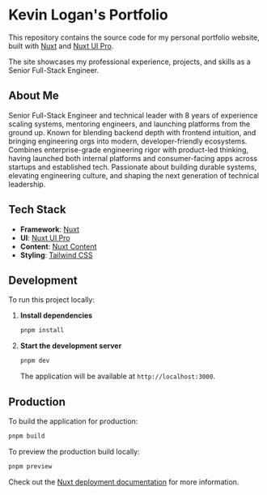 # Kevin Logan's Portfolio

This repository contains the source code for my personal portfolio website, built with [Nuxt](https://nuxt.com/) and [Nuxt UI Pro](https://ui.nuxt.com/pro).

The site showcases my professional experience, projects, and skills as a Senior Full-Stack Engineer.

## About Me

Senior Full-Stack Engineer and technical leader with 8 years of experience scaling systems, mentoring engineers, and launching platforms from the ground up. Known for blending backend depth with frontend intuition, and bringing engineering orgs into modern, developer-friendly ecosystems. Combines enterprise-grade engineering rigor with product-led thinking, having launched both internal platforms and consumer-facing apps across startups and established tech. Passionate about building durable systems, elevating engineering culture, and shaping the next generation of technical leadership.

## Tech Stack

- **Framework**: [Nuxt](https://nuxt.com/)
- **UI**: [Nuxt UI Pro](https://ui.nuxt.com/pro)
- **Content**: [Nuxt Content](https://content.nuxt.com/)
- **Styling**: [Tailwind CSS](https://tailwindcss.com/)

## Development

To run this project locally:

1. **Install dependencies**

   ```bash
   pnpm install
   ```

2. **Start the development server**

   ```bash
   pnpm dev
   ```

   The application will be available at `http://localhost:3000`.

## Production

To build the application for production:

```bash
pnpm build
```

To preview the production build locally:

```bash
pnpm preview
```

Check out the [Nuxt deployment documentation](https://nuxt.com/docs/getting-started/deployment) for more information.
